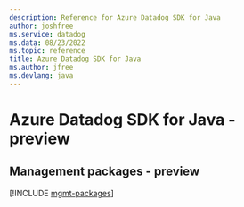 ```yaml
---
description: Reference for Azure Datadog SDK for Java
author: joshfree
ms.service: datadog
ms.data: 08/23/2022
ms.topic: reference
title: Azure Datadog SDK for Java
ms.author: jfree
ms.devlang: java
---
```

# Azure Datadog SDK for Java - preview

## Management packages - preview
[!INCLUDE [mgmt-packages](datadog-mgmt-index.md)]